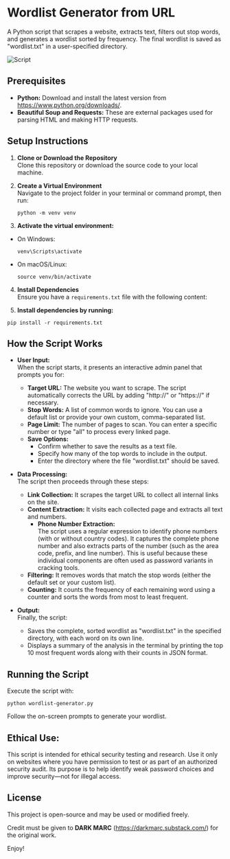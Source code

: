 # Wordlist Generator from URL

A Python script that scrapes a website, extracts text, filters out stop words, and generates a wordlist sorted by frequency. The final wordlist is saved as "wordlist.txt" in a user-specified directory.

![Script](https://media2.giphy.com/media/v1.Y2lkPTc5MGI3NjExcG5lbWdmN3o2YzU1a2Z5Z3JldzZ6b2ZoY3lnM3A0dzY2cmtnYWR6bCZlcD12MV9pbnRlcm5hbF9naWZfYnlfaWQmY3Q9Zw/IX3ADEa37v9aHvPeFX/giphy.gif)


## Prerequisites

- **Python:** Download and install the latest version from https://www.python.org/downloads/.
- **Beautiful Soup and Requests:** These are external packages used for parsing HTML and making HTTP requests.

## Setup Instructions

1. **Clone or Download the Repository**  
   Clone this repository or download the source code to your local machine.

2. **Create a Virtual Environment**  
   Navigate to the project folder in your terminal or command prompt, then run:
   ```
   python -m venv venv
   ```

4. **Activate the virtual environment:** 
- On Windows:  
  ```
  venv\Scripts\activate
  ```
- On macOS/Linux:  
  ```
  source venv/bin/activate
  ```

4. **Install Dependencies**  
Ensure you have a `requirements.txt` file with the following content:

5. **Install dependencies by running:**
  ```
  pip install -r requirements.txt
  ```

## How the Script Works

- **User Input:**  
  When the script starts, it presents an interactive admin panel that prompts you for:
  - **Target URL:** The website you want to scrape. The script automatically corrects the URL by adding "http://" or "https://" if necessary.
  - **Stop Words:** A list of common words to ignore. You can use a default list or provide your own custom, comma-separated list.
  - **Page Limit:** The number of pages to scan. You can enter a specific number or type "all" to process every linked page.
  - **Save Options:**  
    - Confirm whether to save the results as a text file.
    - Specify how many of the top words to include in the output.
    - Enter the directory where the file "wordlist.txt" should be saved.

- **Data Processing:**  
  The script then proceeds through these steps:
  - **Link Collection:** It scrapes the target URL to collect all internal links on the site.
  - **Content Extraction:** It visits each collected page and extracts all text and numbers.  
    - **Phone Number Extraction:**  
      The script uses a regular expression to identify phone numbers (with or without country codes). It captures the complete phone number and also extracts parts of the number (such as the area code, prefix, and line number). This is useful because these individual components are often used as password variants in cracking tools.
  - **Filtering:** It removes words that match the stop words (either the default set or your custom list).
  - **Counting:** It counts the frequency of each remaining word using a counter and sorts the words from most to least frequent.

- **Output:**  
  Finally, the script:
  - Saves the complete, sorted wordlist as "wordlist.txt" in the specified directory, with each word on its own line.
  - Displays a summary of the analysis in the terminal by printing the top 10 most frequent words along with their counts in JSON format.

## Running the Script

Execute the script with:
  ```
  python wordlist-generator.py
  ```

Follow the on-screen prompts to generate your wordlist.

## Ethical Use:

This script is intended for ethical security testing and research. Use it only on websites where you have permission to test or as part of an authorized security audit. Its purpose is to help identify weak password choices and improve security—not for illegal access.

## License

This project is open-source and may be used or modified freely. 

Credit must be given to **DARK MARC** (https://darkmarc.substack.com/) for the original work.

Enjoy!
